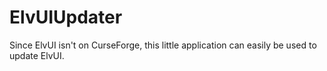 # ElvUIUpdater
Since ElvUI isn't on CurseForge, this little application can easily be used to update ElvUI.
